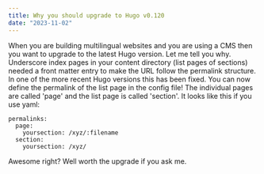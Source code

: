 ```yaml
---
title: Why you should upgrade to Hugo v0.120
date: "2023-11-02"
---
```

When you are building multilingual websites and you are using a CMS then you want to upgrade to the latest Hugo version. Let me tell you why. Underscore index pages in your content directory (list pages of sections) needed a front matter entry to make the URL follow the permalink structure. In one of the more recent Hugo versions this has been fixed. You can now define the permalink of the list page in the config file! The individual pages are called 'page' and the list page is called 'section'. It looks like this if you use yaml:

```
permalinks:
  page:
    yoursection: /xyz/:filename
  section:
    yoursection: /xyz/
```

Awesome right? Well worth the upgrade if you ask me.